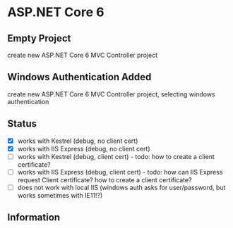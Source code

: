 # ASP.NET Core 6

## Empty Project

create new ASP.NET Core 6 MVC Controller project

## Windows Authentication Added

create new ASP.NET Core 6 MVC Controller project, selecting windows authentication

## Status

- [x] works with Kestrel (debug, no client cert)
- [x] works with IIS Express (debug, no client cert)
- [ ] works with Kestrel (debug, client cert)      - todo: how to create a client certificate?
- [ ] works with IIS Express (debug, client cert)  - todo: how can IIS Express request Client certificate? how to create a client certificate?
- [ ] does not work with local IIS (windows auth asks for user/password, but works sometimes with IE11!?)

## Information
